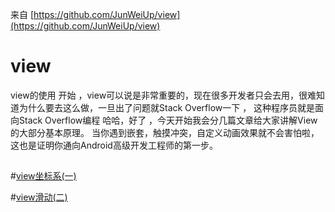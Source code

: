 来自 [https://github.com/JunWeiUp/view](https://github.com/JunWeiUp/view)

# view
view的使用
开始 ，view可以说是非常重要的，现在很多开发者只会去用，很难知道为什么要去这么做，一旦出了问题就Stack Overflow一下 ，
这种程序员就是面向Stack Overflow编程 哈哈，好了 ，今天开始我会分几篇文章给大家讲解View的大部分基本原理。
当你遇到嵌套，触摸冲突，自定义动画效果就不会害怕啦，这也是证明你通向Android高级开发工程师的第一步。


##

#[view坐标系(一)](https://github.com/JunWeiUp/view/blob/master/view%E5%9D%90%E6%A0%87%E7%B3%BB(%E4%B8%80).md)


#[view滑动(二)](https://github.com/JunWeiUp/view/blob/master/view%E6%BB%91%E5%8A%A8(%E4%BA%8C).md)